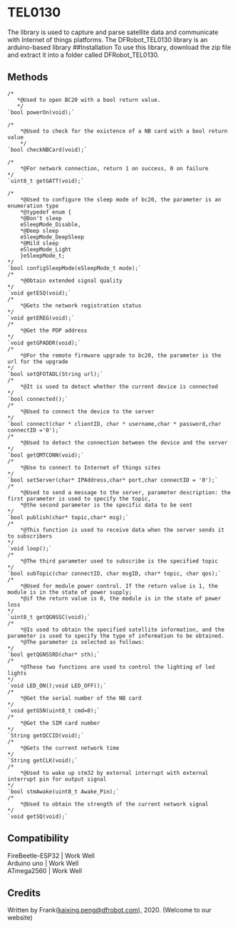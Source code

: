 # TEL0130
The library is used to capture and parse satellite data and communicate with Internet of things platforms.
The DFRobot_TEL0130 library is an arduino-based library
##Installation
To use this library, download the zip file and extract it into a folder called DFRobot_TEL0130.  
## Methods 
```
/*
   *@Used to open BC20 with a bool return value.  
   */  
`bool powerOn(void);`  

/*
    *@Used to check for the existence of a NB card with a bool return value
    */  
`bool checkNBCard(void);`  
  
/*
    *@For network connection, return 1 on success, 0 on failure
*/  
`uint8_t getGATT(void);`  

/*
    *@Used to configure the sleep mode of bc20, the parameter is an enumeration type  
    *@typedef enum {
    *@Don't sleep  
    eSleepMode_Disable,   
    *@Deep sleep      
    eSleepMode_DeepSleep  
    *@Mild sleep  
    eSleepMode_Light   
    }eSleepMode_t;
*/  
`bool configSleepMode(eSleepMode_t mode);`  
/*
    *@Obtain extended signal quality   
*/  
`void getESQ(void);`  
/*
    *@Gets the network registration status  
*/  
`void getEREG(void);` 
/*
    *@Get the PDP address
*/
`void getGPADDR(void);`  
/*
    *@For the remote firmware upgrade to bc20, the parameter is the url for the upgrade
*/
`bool setQFOTADL(String url);`
/*
    *@It is used to detect whether the current device is connected
*/
`bool connected();`
/*
    *@Used to connect the device to the server
*/
`bool connect(char * clientID, char * username,char * password,char connectID ='0');`
/*
    *@Used to detect the connection between the device and the server
*/
`bool getQMTCONN(void);`
/*
    *@Use to connect to Internet of things sites
*/
`bool setServer(char* IPAddress,char* port,char connectID = '0');`
/*
    *@Used to send a message to the server, parameter description: the first parameter is used to specify the topic,   
    *@the second parameter is the specific data to be sent
*/
`bool publish(char* topic,char* msg);`
/*
    *@This function is used to receive data when the server sends it to subscribers
*/
`void loop();`
/*
    *@The third parameter used to subscribe is the specified topic
*/
`bool subTopic(char connectID, char msgID, char* topic, char qos);`
/*
    *@Used for module power control. If the return value is 1, the module is in the state of power supply; 
    *@if the return value is 0, the module is in the state of power loss    
*/
`uint8_t getQGNSSC(void);`
/*
    *@Is used to obtain the specified satellite information, and the parameter is used to specify the type of information to be obtained. 
    *@The parameter is selected as follows:
*/
`bool getQGNSSRD(char* sth);`
/*
    *@These two functions are used to control the lighting of led lights
*/
`void LED_ON();void LED_OFF();`
/*
    *@Get the serial number of the NB card
*/
`void getGSN(uint8_t cmd=0);`
/*
    *@Get the SIM card number
*/
`String getQCCID(void);`
/*
    *@Gets the current network time
*/
`String getCLK(void);`
/*
    *@Used to wake up stm32 by external interrupt with external interrupt pin for output signal
*/
`bool stmAwake(uint8_t Awake_Pin);`
/*
    *@Used to obtain the strength of the current network signal
*/
`void getSQ(void);`
```  
## Compatibility  
FireBeetle-ESP32  |  Work Well  
Arduino uno       |  Work Well  
ATmega2560        |  Work Well
## Credits
Written by Frank(kaixing.peng@dfrobot.com), 2020. (Welcome to our website)
